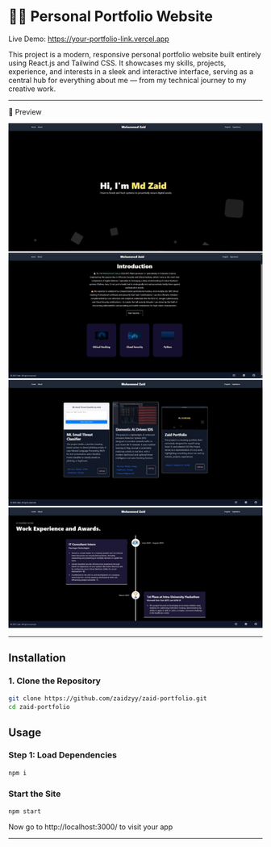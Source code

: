 # **🧑‍💻 Personal Portfolio Website**

Live Demo: https://your-portfolio-link.vercel.app

This project is a modern, responsive personal portfolio website built entirely using React.js and Tailwind CSS.
It showcases my skills, projects, experience, and interests in a sleek and interactive interface, serving as a central hub for everything about me — from my technical journey to my creative work.

---

📸 Preview

![Portfolio Screenshot](Demo_image.jpg)
![Portfolio Screenshot](Demo_image2.jpg)
![Portfolio Screenshot](Demo_image3.jpg)
![Portfolio Screenshot](Demo_image4.jpg)

---

## **Installation**

### **1. Clone the Repository**
```bash
git clone https://github.com/zaidzyy/zaid-portfolio.git
cd zaid-portfolio


```

## **Usage**

### **Step 1: Load Dependencies**

```bash
npm i
```

### **Start the Site**

```bash
npm start
```
Now go to http://localhost:3000/ to visit your app

---


